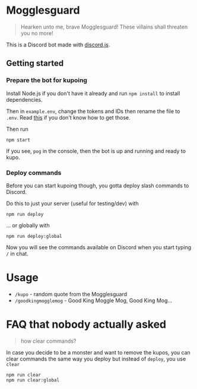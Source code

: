 # Mogglesguard

> Hearken unto me, brave Mogglesguard! These villains shall threaten you no more!

This is a Discord bot made with [discord.js](https://discord.js.org/#/).

## Getting started

### Prepare the bot for kupoing

Install Node.js if you don't have it already and run `npm install` to install dependencies.

Then in `example.env`, change the tokens and IDs then rename the file to `.env`.
Read [this](https://discordjs.guide/preparations/setting-up-a-bot-application.html) if you don't know how to get those.

Then run

    npm start

If you see, `pog` in the console, then the bot is up and running and ready to kupo.

### Deploy commands

Before you can start kupoing though, you gotta deploy slash commands to Discord.

Do this to just your server (useful for testing/dev) with
    
    npm run deploy

... or globally with

    npm run deploy:global

Now you will see the commands available on Discord when you start typing `/` in chat.

# Usage

- `/kupo` - random quote from the Mogglesguard
- `/goodkingmogglemog` - Good King Moggle Mog, Good King Mog...

# FAQ that nobody actually asked

> how clear commands?

In case you decide to be a monster and want to remove the kupos, you can clear commands the same way you deploy but instead of `deploy`, you use `clear`

    npm run clear
    npm run clear:global
    
